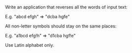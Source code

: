Write an application that reverses all the words of input text:

E.g. "abcd efgh" => "dcba hgfe"

All non-letter symbols should stay on the same places:

E.g. "a1bcd efg!h" => "d1cba hgf!e"

Use Latin alphabet only.

